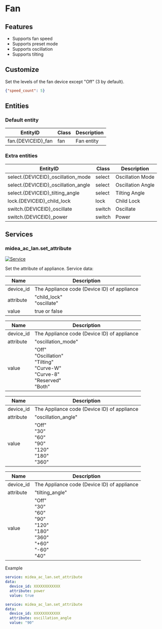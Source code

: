 # Fan

## Features

- Supports fan speed
- Supports preset mode
- Supports oscillation
- Supports tilting

## Customize

Set the levels of the fan device except "Off" (3 by default).

```json
{"speed_count": 5}
```

## Entities

### Default entity

| EntityID           | Class | Description |
|--------------------|-------|-------------|
| fan.{DEVICEID}_fan | fan   | Fan entity  |

### Extra entities

| EntityID                            | Class  | Description       |
|-------------------------------------|--------|-------------------|
| select.{DEVICEID}_oscillation_mode  | select | Oscillation Mode  |
| select.{DEVICEID}_oscillation_angle | select | Oscillation Angle |
| select.{DEVICEID}_tilting_angle     | select | Tilting Angle     |
| lock.{DEVICEID}_child_lock          | lock   | Child Lock        |
| switch.{DEVICEID}_oscillate         | switch | Oscillate         |
| switch.{DEVICEID}_power             | switch | Power             |

## Services

### midea_ac_lan.set_attribute

[![Service](https://my.home-assistant.io/badges/developer_call_service.svg)](https://my.home-assistant.io/redirect/developer_call_service/?service=midea_ac_lan.set_attribute)

Set the attribute of appliance. Service data:

| Name      | Description                                 |
|-----------|---------------------------------------------|
| device_id | The Appliance code (Device ID) of appliance |
| attribute | "child_lock"<br/>"oscillate"                |
| value     | true or false                               |

| Name      | Description                                                                                 |
|-----------|---------------------------------------------------------------------------------------------|
| device_id | The Appliance code (Device ID) of appliance                                                 |
| attribute | "oscillation_mode"                                                                          |
| value     | "Off"<br/>"Oscillation"<br/>"Tilting"<br/>"Curve-W"<br/>"Curve-8"<br/>"Reserved"<br/>"Both" |

| Name      | Description                                                    |
|-----------|----------------------------------------------------------------|
| device_id | The Appliance code (Device ID) of appliance                    |
| attribute | "oscillation_angle"                                            |
| value     | "Off"<br/>"30"<br/>"60"<br/>"90"<br/>"120"<br/>"180"<br/>"360" |

| Name      | Description                                                                                 |
|-----------|---------------------------------------------------------------------------------------------|
| device_id | The Appliance code (Device ID) of appliance                                                 |
| attribute | "tilting_angle"                                                                             |
| value     | "Off"<br/>"30"<br/>"60"<br/>"90"<br/>"120"<br/>"180"<br/>"360"<br/>"+60"<br/>"-60"<br/>"40" |

Example

```yaml
service: midea_ac_lan.set_attribute
data:
  device_id: XXXXXXXXXXXX
  attribute: power
  value: true
```

```yaml
service: midea_ac_lan.set_attribute
data:
  device_id: XXXXXXXXXXXX
  attribute: oscillation_angle
  value: "90"
```
